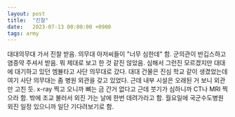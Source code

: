 ```yaml
---
layout: post
title:  "진찰"
date:   2023-07-13 00:00:00 +0900
tags: army
---
```

대대의무대 가서 진찰 받음. 의무대 아저씨들이 "너무 심한데" 함. 군의관이 반깁스하고 염증약 주셔서 받음. 뭐 제대로 보고 한 것 같진 않았음. 심해서 그런진 모르겠지만 대대에 대기하고 있던 엠뷸타고 사단 의무대로 갔다. 대대 건물은 진심 학교 같이 생겼었는데 여기 사단 의무대는 좀 병원 외관을 갖고 있었다. 근데 내부 시설은 오래된 거 보니 외관만 고친 듯. x-ray 찍고 오니까 뼈는 금 간거 없다고 근데 붓기가 심하니까 CT나 MRI 찍으라 함. 밖에 조교 불러서 외진 가는 날에 한번 데려가라고 함. 월요일에 국군수도병원 외진 일정 있으니까 일단 기다려보기로 함.